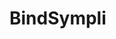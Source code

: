 # BindSympli

<include repo_url="https://github.com/foliant-docs/foliantcontrib.bindsympli.git" path="README.md" sethead="2" nohead="true"></include>